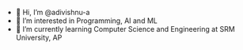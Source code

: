 - 👋 Hi, I’m @adivishnu-a
- 👀 I’m interested in Programming, AI and ML
- 🌱 I’m currently learning Computer Science and Engineering at SRM University, AP

<!---
adivishnu-a/adivishnu-a is a ✨ special ✨ repository because its `README.md` (this file) appears on your GitHub profile.
You can click the Preview link to take a look at your changes.
--->
